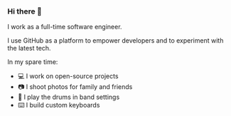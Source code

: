### Hi there :wave:

I work as a full-time software engineer.

I use GitHub as a platform to empower developers and to experiment with the latest tech.

In my spare time:

- :computer: I work on open-source projects
- :camera: I shoot photos for family and friends
- :drum: I play the drums in band settings
- :keyboard: I build custom keyboards
